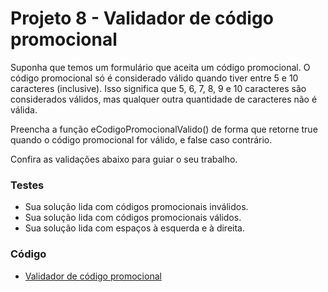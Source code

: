 # Projeto 8 - Validador de código promocional

Suponha que temos um formulário que aceita um código promocional. O código promocional só é considerado válido quando tiver entre 5 e 10 caracteres (inclusive). Isso significa que 5, 6, 7, 8, 9 e 10 caracteres são considerados válidos, mas qualquer outra quantidade de caracteres não é válida.

Preencha a função eCodigoPromocionalValido() de forma que retorne true quando o código promocional for válido, e false caso contrário.

Confira as validações abaixo para guiar o seu trabalho.

### Testes 
- Sua solução lida com códigos promocionais inválidos.
- Sua solução lida com códigos promocionais válidos.
- Sua solução lida com espaços à esquerda e à direita.

### Código

- [Validador de código promocional](./validadorCodigoPromocional.js)